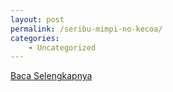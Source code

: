 ```yaml
---
layout: post
permalink: /seribu-mimpi-no-kecoa/
categories:
    - Uncategorized
---
```


[Baca Selengkapnya](/06)